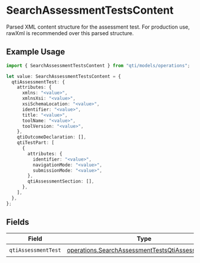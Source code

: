 # SearchAssessmentTestsContent

Parsed XML content structure for the assessment test. For production use, rawXml is recommended over this parsed structure.

## Example Usage

```typescript
import { SearchAssessmentTestsContent } from "qti/models/operations";

let value: SearchAssessmentTestsContent = {
  qtiAssessmentTest: {
    attributes: {
      xmlns: "<value>",
      xmlnsXsi: "<value>",
      xsiSchemaLocation: "<value>",
      identifier: "<value>",
      title: "<value>",
      toolName: "<value>",
      toolVersion: "<value>",
    },
    qtiOutcomeDeclaration: [],
    qtiTestPart: [
      {
        attributes: {
          identifier: "<value>",
          navigationMode: "<value>",
          submissionMode: "<value>",
        },
        qtiAssessmentSection: [],
      },
    ],
  },
};
```

## Fields

| Field                                                                                                                  | Type                                                                                                                   | Required                                                                                                               | Description                                                                                                            |
| ---------------------------------------------------------------------------------------------------------------------- | ---------------------------------------------------------------------------------------------------------------------- | ---------------------------------------------------------------------------------------------------------------------- | ---------------------------------------------------------------------------------------------------------------------- |
| `qtiAssessmentTest`                                                                                                    | [operations.SearchAssessmentTestsQtiAssessmentTest](../../models/operations/searchassessmenttestsqtiassessmenttest.md) | :heavy_check_mark:                                                                                                     | N/A                                                                                                                    |
